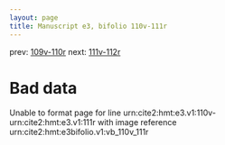 ```yaml
---
layout: page
title: Manuscript e3, bifolio 110v-111r
---
```


prev: [109v-110r](../109v-110r/) next: [111v-112r](../111v-112r/)

# Bad data

Unable to format page for line urn:cite2:hmt:e3.v1:110v-urn:cite2:hmt:e3.v1:111r with image reference urn:cite2:hmt:e3bifolio.v1:vb_110v_111r
